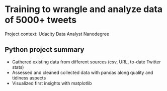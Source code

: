 # Training to wrangle and analyze data of 5000+ tweets
Project context: Udacity Data Analyst Nanodegree
## Python project summary

- Gathered existing data from different sources (csv, URL, to-date Twitter stats)
- Assessed and cleaned collected data with pandas along quality and tidiness aspects
- Visualized first insights with matplotlib
